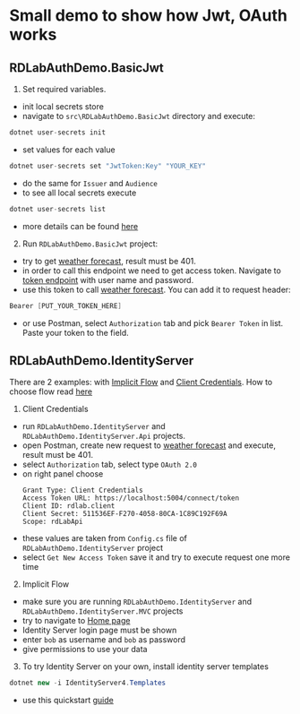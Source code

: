 # Small demo to show how Jwt, OAuth works

## RDLabAuthDemo.BasicJwt

1. Set required variables.

- init local secrets store
- navigate to `src\RDLabAuthDemo.BasicJwt` directory and execute:

```c#
dotnet user-secrets init
```

- set values for each value

```c#
dotnet user-secrets set "JwtToken:Key" "YOUR_KEY"
```

- do the same for `Issuer` and `Audience`
- to see all local secrets execute

```c#
dotnet user-secrets list
```

- more details can be
  found [here](https://docs.microsoft.com/en-us/aspnet/core/security/app-secrets?view=aspnetcore-5.0&tabs=windows)

2. Run `RDLabAuthDemo.BasicJwt` project:

- try to get [weather forecast](https://localhost:5001/weather), result must be 401.
- in order to call this endpoint we need to get access token. Navigate
  to [token endpoint](https://localhost:5001/token?userName=artem&password=securePassword) with user name and password.
- use this token to call [weather forecast](https://localhost:5001/weather). You can add it to request header:

```c#
Bearer [PUT_YOUR_TOKEN_HERE]
```

- or use Postman, select `Authorization` tab and pick `Bearer Token` in list. Paste your token to the field.

## RDLabAuthDemo.IdentityServer

There are 2 examples: with [Implicit Flow](https://auth0.com/docs/flows/implicit-flow-with-form-post)
and [Client Credentials](https://auth0.com/docs/flows/client-credentials-flow). How to choose flow read [here](https://auth0.com/docs/authorization/which-oauth-2-0-flow-should-i-use)

1. Client Credentials

- run `RDLabAuthDemo.IdentityServer` and `RDLabAuthDemo.IdentityServer.Api` projects.
- open Postman, create new request to [weather forecast](https://localhost:5003/weather) and execute, result must be 401.
- select `Authorization` tab, select type `OAuth 2.0`
- on right panel choose
  ```config
  Grant Type: Client Credentials
  Access Token URL: https://localhost:5004/connect/token
  Client ID: rdlab.client
  Client Secret: 511536EF-F270-4058-80CA-1C89C192F69A
  Scope: rdLabApi
  ```
- these values are taken from `Config.cs` file of `RDLabAuthDemo.IdentityServer` project
- select `Get New Access Token` save it and try to execute request one more time
  
2. Implicit Flow
- make sure you are running `RDLabAuthDemo.IdentityServer` and `RDLabAuthDemo.IdentityServer.MVC` projects
- try to navigate to [Home page](https://localhost:5004)
- Identity Server login page must be shown 
- enter `bob` as username and `bob` as password
- give permissions to use your data

3. To try Identity Server on your own, install identity server templates

```c#
dotnet new -i IdentityServer4.Templates
```

- use this quickstart [guide](https://identityserver4.readthedocs.io/en/latest/quickstarts/1_client_credentials.html)
